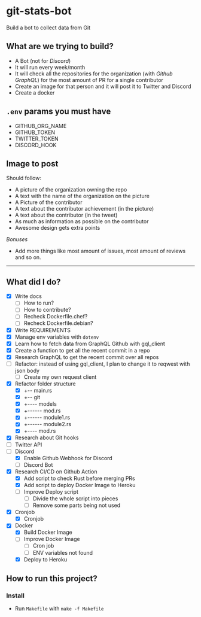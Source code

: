 # git-stats-bot
Build a bot to collect data from Git

## What are we trying to build?
- A Bot (not for *Discord*)
- It will run every week/month
- It will check all the repositories for the organization (with *Github GraphQL*) for the most amount of PR for a single contributor
- Create an image for that person and it will post it to Twitter and Discord
- Create a docker
## `.env` params you must have
- GITHUB_ORG_NAME
- GITHUB_TOKEN
- TWITTER_TOKEN
- DISCORD_HOOK

## Image to post
Should follow:
- A picture of the organization owning the repo
- A text with the name of the organization on the picture
- A Picture of the contributor
- A text about the contributor achievement (in the picture)
- A text about the contributor (in the tweet)
- As much as information as possible on the contributor
- Awesome design gets extra points
  
*Bonuses*
- Add more things like most amount of issues, most amount of reviews and so on.
---
## What did I do?
- [x] Write docs
  - [ ] How to run?
  - [ ] How to contribute?
  - [ ] Recheck Dockerfile.chef?
  - [ ] Recheck Dockerfile.debian?
- [x] Write REQUIREMENTS
- [x] Manage env variables with `dotenv`
- [x] Learn how to fetch data from GraphQL Github with gql_client
- [x] Create a function to get all the recent commit in a repo
- [x] Research GraphQL to get the recent commit over all repos
- [ ] Refactor: instead of using gql_client, I plan to change it to reqwest with json body
  - [ ] Create my own request client
- [x] Refactor folder structure
  - [x] +-- main.rs
  - [x] +-- git
  - [x] +---- models
  - [x] +------ mod.rs
  - [x] +------ module1.rs
  - [x] +------ module2.rs
  - [x] +---- mod.rs
- [x] Research about Git hooks
- [ ] Twitter API
- [ ] Discord
  - [x] Enable Github Webhook for Discord
  - [ ] Discord Bot
- [x] Research CI/CD on Github Action
  - [x] Add script to check Rust before merging PRs
  - [x] Add script to deploy Docker Image to Heroku
  - [ ] Improve Deploy script
    - [ ] Divide the whole script into pieces
    - [ ] Remove some parts being not used
- [x] Cronjob
  - [x] Cronjob
- [x] Docker
  - [x] Build Docker Image
  - [ ] Improve Docker Image
    - [ ] Cron job
    - [ ] ENV variables not found
  - [x] Deploy to Heroku

## How to run this project?

### Install
- Run `Makefile` with `make -f Makefile`